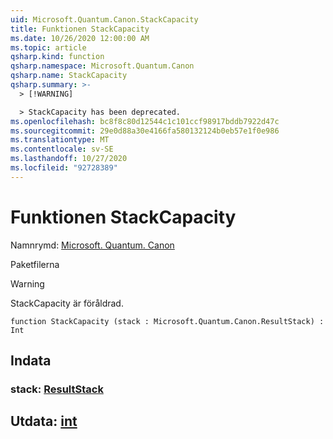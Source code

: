 ```yaml
---
uid: Microsoft.Quantum.Canon.StackCapacity
title: Funktionen StackCapacity
ms.date: 10/26/2020 12:00:00 AM
ms.topic: article
qsharp.kind: function
qsharp.namespace: Microsoft.Quantum.Canon
qsharp.name: StackCapacity
qsharp.summary: >-
  > [!WARNING]

  > StackCapacity has been deprecated.
ms.openlocfilehash: bc8f8c80d12544c1c101ccf98917bddb7922d47c
ms.sourcegitcommit: 29e0d88a30e4166fa580132124b0eb57e1f0e986
ms.translationtype: MT
ms.contentlocale: sv-SE
ms.lasthandoff: 10/27/2020
ms.locfileid: "92728389"
---
```

# <a name="stackcapacity-function"></a>Funktionen StackCapacity

Namnrymd: [Microsoft. Quantum. Canon](xref:Microsoft.Quantum.Canon)

Paketfilerna [](https://nuget.org/packages/)


> [!WARNING]
> StackCapacity är föråldrad.



```qsharp
function StackCapacity (stack : Microsoft.Quantum.Canon.ResultStack) : Int
```


## <a name="input"></a>Indata

### <a name="stack--resultstack"></a>stack: [ResultStack](xref:Microsoft.Quantum.Canon.ResultStack)





## <a name="output--int"></a>Utdata: [int](xref:microsoft.quantum.lang-ref.int)

